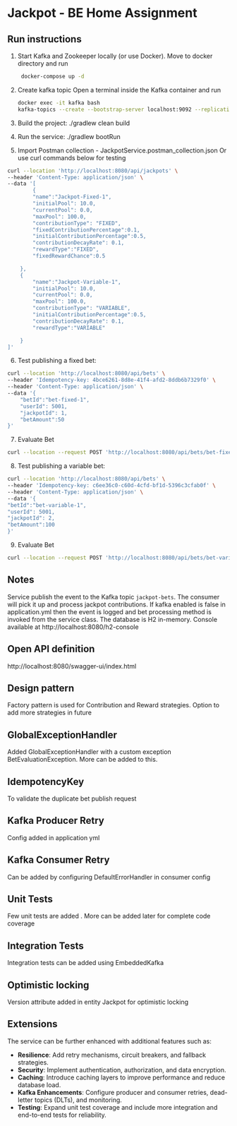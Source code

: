 # Jackpot - BE Home Assignment

## Run instructions

1. Start Kafka and Zookeeper locally (or use Docker).
   Move to docker directory and run
    ```bash
     docker-compose up -d
    ```
2. Create kafka topic
   Open a terminal inside the Kafka container and run
   ```bash
   docker exec -it kafka bash
   kafka-topics --create --bootstrap-server localhost:9092 --replication-factor 1 --partitions 1 --topic jackpot-bets
   ```
3. Build the project:
./gradlew clean build
4. Run the service:
./gradlew bootRun

5. Import Postman collection - JackpotService.postman_collection.json 
   Or use curl commands below for testing
```bash
curl --location 'http://localhost:8080/api/jackpots' \
--header 'Content-Type: application/json' \
--data '[
        {
        "name":"Jackpot-Fixed-1",
        "initialPool": 10.0,
        "currentPool": 0.0,
        "maxPool": 100.0,
        "contributionType": "FIXED",
        "fixedContributionPercentage":0.1,
        "initialContributionPercentage":0.5,
        "contributionDecayRate": 0.1,
        "rewardType":"FIXED",
        "fixedRewardChance":0.5

    },
    {
        "name":"Jackpot-Variable-1",
        "initialPool": 10.0,
        "currentPool": 0.0,
        "maxPool": 100.0,
        "contributionType": "VARIABLE",
        "initialContributionPercentage":0.5,
        "contributionDecayRate": 0.1,
        "rewardType":"VARIABLE"

    }
]'
```
6. Test publishing a fixed bet:

```bash
curl --location 'http://localhost:8080/api/bets' \
--header 'Idempotency-key: 4bce6261-8d8e-41f4-afd2-8ddb6b7329f0' \
--header 'Content-Type: application/json' \
--data '{
    "betId":"bet-fixed-1",
    "userId": 5001,
    "jackpotId": 1,
    "betAmount":50
}'
```
7. Evaluate Bet 
```bash
curl --location --request POST 'http://localhost:8080/api/bets/bet-fixed-1/evaluate'
```

8. Test publishing a variable bet:
```bash
curl --location 'http://localhost:8080/api/bets' \
--header 'Idempotency-key: c6ee36c0-c60d-4cfd-bf1d-5396c3cfab0f' \
--header 'Content-Type: application/json' \
--data '{
"betId":"bet-variable-1",
"userId": 5001,
"jackpotId": 2,
"betAmount":100
}'
```
9. Evaluate Bet
```bash
curl --location --request POST 'http://localhost:8080/api/bets/bet-variable-1/evaluate'
```
## Notes

Service publish the event to the Kafka topic `jackpot-bets`. The consumer will pick it up and process jackpot contributions.
If kafka enabled is false in application.yml then the event is logged and bet processing method is invoked from the service class.
The database is H2 in-memory. Console available at http://localhost:8080/h2-console

## Open API definition
http://localhost:8080/swagger-ui/index.html

## Design pattern 
Factory pattern is used for Contribution and Reward strategies. Option to add more strategies in future

## GlobalExceptionHandler
Added GlobalExceptionHandler with a custom exception BetEvaluationException. More can be added to this.

## IdempotencyKey
To validate the duplicate bet publish request

## Kafka Producer Retry
Config added in application yml

## Kafka Consumer Retry
Can be added by configuring DefaultErrorHandler in consumer config

## Unit Tests
Few unit tests are added . More can be added later for complete code coverage

## Integration Tests
Integration tests can be added using EmbeddedKafka

## Optimistic locking 
Version attribute added in entity Jackpot for optimistic locking

## Extensions

The service can be further enhanced with additional features such as:

- **Resilience**: Add retry mechanisms, circuit breakers, and fallback strategies.
- **Security**: Implement authentication, authorization, and data encryption.
- **Caching**: Introduce caching layers to improve performance and reduce database load.
- **Kafka Enhancements**: Configure producer and consumer retries, dead-letter topics (DLTs), and monitoring.
- **Testing**: Expand unit test coverage and include more integration and end-to-end tests for reliability.  
